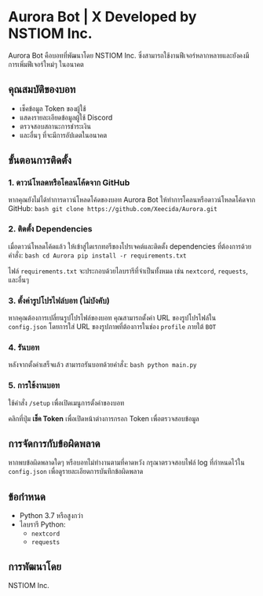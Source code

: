 # Aurora Bot | X Developed by NSTIOM Inc.

Aurora Bot คือบอทที่พัฒนาโดย NSTIOM Inc. ซึ่งสามารถใช้งานฟีเจอร์หลากหลายและยังคงมีการเพิ่มฟีเจอร์ใหม่ๆ ในอนาคต

## คุณสมบัติของบอท
- เช็คข้อมูล Token ของผู้ใช้
- แสดงรายละเอียดข้อมูลผู้ใช้ Discord
- ตรวจสอบสถานะการชำระเงิน
- และอื่นๆ ที่จะมีการอัปเดตในอนาคต

## ขั้นตอนการติดตั้ง

### 1. ดาวน์โหลดหรือโคลนโค้ดจาก GitHub

หากคุณยังไม่ได้ทำการดาวน์โหลดโค้ดของบอท Aurora Bot ให้ทำการโคลนหรือดาวน์โหลดโค้ดจาก GitHub:
    ```bash
    git clone https://github.com/Xeecida/Aurora.git
    ```

### 2. ติดตั้ง Dependencies

เมื่อดาวน์โหลดโค้ดแล้ว ให้เข้าสู่ไดเรกทอรีของโปรเจคต์และติดตั้ง dependencies ที่ต้องการด้วยคำสั่ง:
    ```bash
    cd Aurora
    pip install -r requirements.txt
    ```

ไฟล์ `requirements.txt` จะประกอบด้วยไลบรารีที่จำเป็นทั้งหมด เช่น `nextcord`, `requests`, และอื่นๆ

### 3. ตั้งค่ารูปโปรไฟล์บอท (ไม่บังคับ)

หากคุณต้องการเปลี่ยนรูปโปรไฟล์ของบอท คุณสามารถตั้งค่า URL ของรูปโปรไฟล์ใน `config.json` โดยการใส่ URL ของรูปภาพที่ต้องการในช่อง `profile` ภายใต้ `BOT`

### 4. รันบอท

หลังจากตั้งค่าเสร็จแล้ว สามารถรันบอทด้วยคำสั่ง:
    ```bash
    python main.py
    ```

### 5. การใช้งานบอท

ใช้คำสั่ง `/setup` เพื่อเปิดเมนูการตั้งค่าของบอท

คลิกที่ปุ่ม **เช็ค Token** เพื่อเปิดหน้าต่างการกรอก Token เพื่อตรวจสอบข้อมูล

## การจัดการกับข้อผิดพลาด

หากพบข้อผิดพลาดใดๆ หรือบอทไม่ทำงานตามที่คาดหวัง กรุณาตรวจสอบไฟล์ log ที่กำหนดไว้ใน `config.json` เพื่อดูรายละเอียดการบันทึกข้อผิดพลาด

## ข้อกำหนด

- Python 3.7 หรือสูงกว่า
- ไลบรารี Python:
  - `nextcord`
  - `requests`

## การพัฒนาโดย

NSTIOM Inc.
